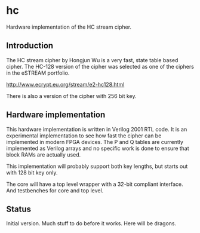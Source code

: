 # hc #
Hardware implementation of the HC stream cipher.

## Introduction ##

The HC stream cipher by Hongjun Wu is a very fast, state table based
cipher. The HC-128 version of the cipher was selected as one of the
ciphers in the eSTREAM portfolio.

http://www.ecrypt.eu.org/stream/e2-hc128.html

There is also a version of the cipher with 256 bit key.


## Hardware implementation ##

This hardware implementation is written in Verilog 2001 RTL code. It is
an experimental implementation to see how fast the cipher can be
implemented in modern FPGA devices. The P and Q tables are currently
implemented as Verilog arrays and no specific work is done to ensure
that block RAMs are actually used.

This implementation will probably support both key lengths, but starts
out with 128 bit key only.

The core will have a top level wrapper with a 32-bit compliant
interface. And testbenches for core and top level.


## Status ##

Initial version. Much stuff to do before it works. Here will be dragons.
